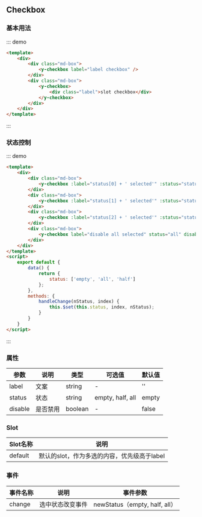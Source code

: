 <script>
    export default {
        data() {
            return {
                status: ['empty', 'all', 'half']
            };
        },
        methods: {
            handleChange(nStatus, index) {
                this.$set(this.status, index, nStatus);
            }
        }
    }
</script>
<style>
.md-box {
    margin-bottom: 20px;
}
.md-box:last-child {
    margin-bottom: 0px;
}
</style>
## Checkbox

### 基本用法

::: demo
```html
<template>
    <div>
        <div class="md-box">
            <y-checkbox label="label checkbox" />
        </div>
        <div class="md-box">
            <y-checkbox>
                <div class="label">slot checkbox</div>
            </y-checkbox>
        </div>
    </div>
</template>
```
:::

### 状态控制

::: demo
```html
<template>
    <div>
        <div class="md-box">
            <y-checkbox :label="status[0] + ' selected'" :status="status[0]" @change="handleChange($event, 0)"/>
        </div>
        <div class="md-box">
            <y-checkbox :label="status[1] + ' selected'" :status="status[1]" @change="handleChange($event, 1)" />
        </div>
        <div class="md-box">
            <y-checkbox :label="status[2] + ' selected'" :status="status[2]" @change="handleChange($event, 2)" />
        </div>
        <div class="md-box">
            <y-checkbox label="disable all selected" status="all" disable />
        </div>
    </div>
</template>
<script>
    export default {
        data() {
            return {
                status: ['empty', 'all', 'half']
            };
        },
        methods: {
            handleChange(nStatus, index) {
                this.$set(this.status, index, nStatus);
            }
        }
    }
</script>
```
:::

### 属性

| 参数      | 说明                             | 类型      | 可选值       | 默认值 |
| -------- | -------------------------------- | -------- | ----------- | ----- |
| label   | 文案 | string    | - | '' |
| status     | 状态                        | string   | empty, half, all | empty |
| disable  | 是否禁用    | boolean   | -           | false |

### Slot

| Slot名称  | 说明                             |
| -------- | -------------------------------- |
| default  | 默认的slot，作为多选的内容，优先级高于label |

### 事件

| 事件名称  | 说明                              | 事件参数  |
| -------- | -------------------------------- | -------- |
| change    | 选中状态改变事件 | newStatus（empty, half, all） |
